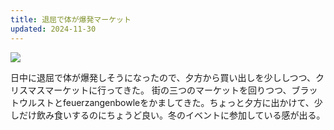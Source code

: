 ```yaml
---
title: 退屈で体が爆発マーケット
updated: 2024-11-30
---
```

![](https://i.imgur.com/a67Mag1.jpeg)

日中に退屈で体が爆発しそうになったので、夕方から買い出しを少ししつつ、クリスマスマーケットに行ってきた。
街の三つのマーケットを回りつつ、ブラットウルストとfeuerzangenbowleをかましてきた。ちょっと夕方に出かけて、少しだけ飲み食いするのにちょうど良い。冬のイベントに参加している感が出る。
